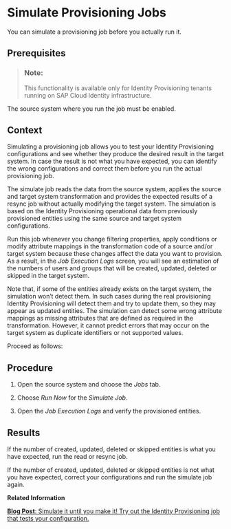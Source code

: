 <!-- loio9d96db2322494790a6d8582dd4d09deb -->

# Simulate Provisioning Jobs

You can simulate a provisioning job before you actually run it.



<a name="loio9d96db2322494790a6d8582dd4d09deb__prereq_qn1_qnw_ytb"/>

## Prerequisites

> ### Note:  
> This functionality is available only for Identity Provisioning tenants running on SAP Cloud Identity infrastructure.

The source system where you run the job must be enabled.



## Context

Simulating a provisioning job allows you to test your Identity Provisioning configurations and see whether they produce the desired result in the target system. In case the result is not what you have expected, you can identify the wrong configurations and correct them before you run the actual provisioning job.

The simulate job reads the data from the source system, applies the source and target system transformation and provides the expected results of a resync job without actually modifying the target system. The simulation is based on the Identity Provisioning operational data from previously provisioned entities using the same source and target system configurations.

Run this job whenever you change filtering properties, apply conditions or modify attribute mappings in the transformation code of a source and/or target system because these changes affect the data you want to provision. As a result, in the *Job Execution Logs* screen, you will see an estimation of the numbers of users and groups that will be created, updated, deleted or skipped in the target system.

Note that, if some of the entities already exists on the target system, the simulation won’t detect them. In such cases during the real provisioning Identity Provisioning will detect them and try to update them, so they may appear as updated entities. The simulation can detect some wrong attribute mappings as missing attributes that are defined as required in the transformation. However, it cannot predict errors that may occur on the target system as duplicate identifiers or not supported values.

Proceed as follows:



## Procedure

1.  Open the source system and choose the *Jobs* tab.

2.  Choose *Run Now* for the *Simulate Job*.

3.  Open the *Job Execution Logs* and verify the provisioned entities.




<a name="loio9d96db2322494790a6d8582dd4d09deb__result_oqv_dgb_ztb"/>

## Results

If the number of created, updated, deleted or skipped entities is what you have expected, run the read or resync job.

If the number of created, updated, deleted or skipped entities is not what you have expected, correct your configurations and run the simulate job again.

**Related Information**  


[**Blog Post**: Simulate it until you make it! Try out the Identity Provisioning job that tests your configuration.](https://blogs.sap.com/2022/07/29/simulate-it-until-you-make-it-try-out-the-identity-provisioning-job-that-tests-your-configuration./comment-page-1/#comment-633289)

